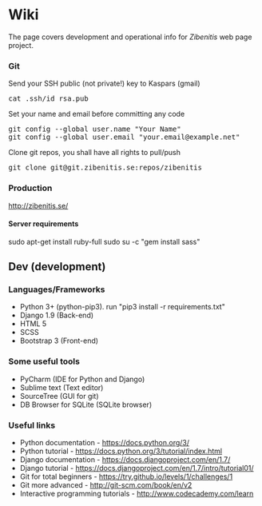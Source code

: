 # Wiki

The page covers development and operational info for _Zibenitis_ web page project.

### Git

Send your SSH public (not private!) key to Kaspars (gmail)

<pre>
cat .ssh/id_rsa.pub
</pre>

Set your name and email before committing any code

<pre>
git config --global user.name "Your Name"
git config --global user.email "your.email@example.net"
</pre>

Clone git repos, you shall have all rights to pull/push

<pre>
git clone git@git.zibenitis.se:repos/zibenitis
</pre>

### Production

http://zibenitis.se/

#### Server requirements
sudo apt-get install ruby-full
sudo su -c "gem install sass"

## Dev (development)

### Languages/Frameworks

* Python 3+ (python-pip3). run "pip3 install -r requirements.txt"
* Django 1.9 (Back-end)
* HTML 5
* SCSS
* Bootstrap 3 (Front-end)

### Some useful tools

* PyCharm (IDE for Python and Django)
* Sublime text (Text editor)
* SourceTree (GUI for git)
* DB Browser for SQLite (SQLite browser)

### Useful links

* Python documentation - https://docs.python.org/3/
* Python tutorial - https://docs.python.org/3/tutorial/index.html
* Django documentation - https://docs.djangoproject.com/en/1.7/
* Django tutorial - https://docs.djangoproject.com/en/1.7/intro/tutorial01/
* Git for total beginners - https://try.github.io/levels/1/challenges/1
* Git more advanced - http://git-scm.com/book/en/v2
* Interactive programming tutorials - http://www.codecademy.com/learn